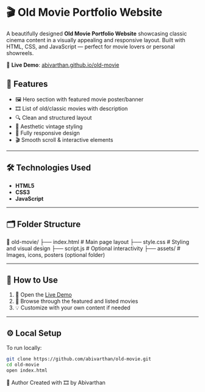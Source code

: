 # 🎬 Old Movie Portfolio Website

A beautifully designed **Old Movie Portfolio Website** showcasing classic cinema content in a visually appealing and responsive layout. Built with HTML, CSS, and JavaScript — perfect for movie lovers or personal showreels.

🔗 **Live Demo**: [abivarthan.github.io/old-movie](https://abivarthan.github.io/old-movie/)



## 🎥 Features

- 🖼️ Hero section with featured movie poster/banner
- 🎞️ List of old/classic movies with description
- 🔍 Clean and structured layout
- 🎨 Aesthetic vintage styling
- 📱 Fully responsive design
- 🎬 Smooth scroll & interactive elements

---

## 🛠️ Technologies Used

- **HTML5**
- **CSS3**
- **JavaScript**

---

## 🗂️ Folder Structure

📁 old-movie/
├── index.html # Main page layout
├── style.css # Styling and visual design
├── script.js # Optional interactivity
├── assets/ # Images, icons, posters (optional folder)



---

## 🚀 How to Use

1. 🔗 Open the [Live Demo](https://abivarthan.github.io/old-movie/)
2. 🧭 Browse through the featured and listed movies
3. 💡 Customize with your own content if needed

---

## ⚙️ Local Setup

To run locally:

```bash
git clone https://github.com/abivarthan/old-movie.git
cd old-movie
open index.html
```
🙌 Author
Created with 🎞️ by Abivarthan
